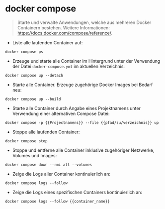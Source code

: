 # docker compose

> Starte und verwalte Anwendungen, welche aus mehreren Docker Containern bestehen.
> Weitere Informationen: <https://docs.docker.com/compose/reference/>.

- Liste alle laufenden Container auf:

`docker compose ps`

- Erzeuge und starte alle Container im Hintergrund unter der Verwendung der Datei `docker-compose.yml` im aktuellen Verzeichnis:

`docker compose up --detach`

- Starte alle Container. Erzeuge zugehörige Docker Images bei Bedarf neu:

`docker compose up --build`

- Starte alle Container durch Angabe eines Projektnamens unter Verwendung einer alternativen Compose Datei:

`docker compose -p {{Projectnamens}} --file {{pfad/zu/verzeichnis}} up`

- Stoppe alle laufenden Container:

`docker compose stop`

- Stoppe und entferne alle Container inklusive zugehöriger Netzwerke, Volumes und Images:

`docker compose down --rmi all --volumes`

- Zeige die Logs aller Container kontinuierlich an:

`docker compose logs --follow`

- Zeige die Logs eines spezifischen Containers kontinuierlich an:

`docker compose logs --follow {{container_name}}`

